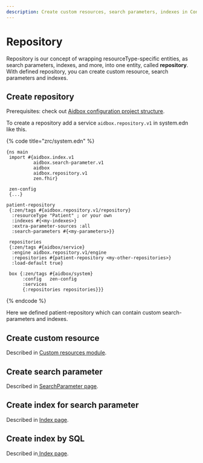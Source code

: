 ```yaml
---
description: Create custom resources, search parameters, indexes in Configuration project
---
```


# Repository

Repository is our concept of wrapping resourceType-specific entities, as search parameters, indexes, and more, into one entity, called **repository**. With defined repository, you can create custom resource, search parameters and indexes.

## Create repository

Prerequisites: check out [Aidbox configuration project structure](aidbox-configuration-project-structure.md).

To create a repository add a service `aidbox.repository.v1` in system.edn like this.

{% code title="zrc/system.edn" %}
```
{ns main
 import #{aidbox.index.v1
          aidbox.search-parameter.v1
          aidbox
          aidbox.repository.v1
          zen.fhir}

 zen-config
 {...}

patient-repository
 {:zen/tags #{aidbox.repository.v1/repository}
  :resourceType "Patient" ; or your own
  :indexes #{<my-indexes>}
  :extra-parameter-sources :all
  :search-parameters #{<my-parameters>}}

 repositories
 {:zen/tags #{aidbox/service}
  :engine aidbox.repository.v1/engine
  :repositories #{patient-repository <my-other-repositories>}
  :load-default true}

 box {:zen/tags #{aidbox/system}
      :config   zen-config
      :services
      {:repositories repositories}}}
```
{% endcode %}

Here we defined patient-repository which can contain custom search-parameters and indexes.

## Create custom resource

Described in [Custom resources module](../../storage-1/custom-resources/custom-resources-using-aidbox-project.md).

## Create search parameter

Described in [SearchParameter page](../../api-1/fhir-api/search-1/searchparameter.md#define-custom-searchparameter-with-zen).

## Create index for search parameter

Described in [Index page](../../storage-1/indexes/#auto-generated-indexes).

## Create index by SQL

Described in[ Index page](../../storage-1/indexes/#how-to-make-my-index-explicitly-with-sql).
